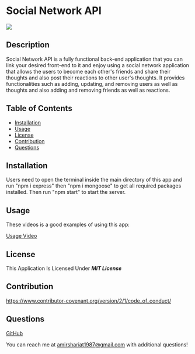 # Social Network API

![](https://img.shields.io/badge/License-MIT%20License-blue)

## Description

Social Network API is a fully functional back-end application that you can link your desired front-end to it and enjoy using a social network application that allows the users to become each other's friends and share their thoughts and also post their reactions to other user's thoughts. It provides functionalities such as adding, updating, and removing users as well as thoughts and also adding and removing friends as well as reactions.

## Table of Contents

- [Installation](#installation)
- [Usage](#usage)
- [License](#license)
- [Contribution](#contribution)
- [Questions](#questions)

## Installation

Users need to open the terminal inside the main directory of this app and run "npm i express" then "npm i mongoose" to get all required packages installed. Then run "npm start" to start the server.

## Usage

These videos is a good examples of using this app:

[Usage Video](https://watch.screencastify.com/v/ddbEFffZDv1qG3n26gVB)

## License

This Application Is Licensed Under **_MIT License_**

## Contribution

https://www.contributor-covenant.org/version/2/1/code_of_conduct/

## Questions

[GitHub](https://github.com/ashariat/)

You can reach me at amirshariat1987@gmail.com with additional questions!